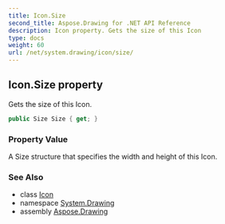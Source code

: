 ```yaml
---
title: Icon.Size
second_title: Aspose.Drawing for .NET API Reference
description: Icon property. Gets the size of this Icon
type: docs
weight: 60
url: /net/system.drawing/icon/size/
---
```

## Icon.Size property

Gets the size of this Icon.

```csharp
public Size Size { get; }
```

### Property Value

A Size structure that specifies the width and height of this Icon.

### See Also

* class [Icon](../)
* namespace [System.Drawing](../../icon/)
* assembly [Aspose.Drawing](../../../)



